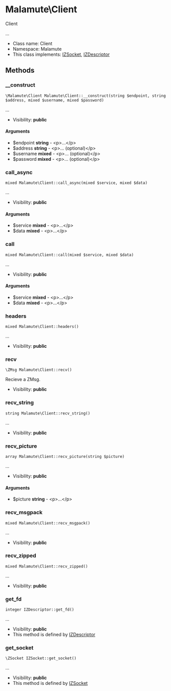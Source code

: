 Malamute\Client
===============

Client

...


* Class name: Client
* Namespace: Malamute
* This class implements: [IZSocket](IZSocket.md), [IZDescriptor](IZDescriptor.md)






Methods
-------


### __construct

    \Malamute\Client Malamute\Client::__construct(string $endpoint, string $address, mixed $username, mixed $password)



...

* Visibility: **public**


#### Arguments
* $endpoint **string** - &lt;p&gt;...&lt;/p&gt;
* $address **string** - &lt;p&gt;... (optional)&lt;/p&gt;
* $username **mixed** - &lt;p&gt;... (optional)&lt;/p&gt;
* $password **mixed** - &lt;p&gt;... (optional)&lt;/p&gt;



### call_async

    mixed Malamute\Client::call_async(mixed $service, mixed $data)



...

* Visibility: **public**


#### Arguments
* $service **mixed** - &lt;p&gt;...&lt;/p&gt;
* $data **mixed** - &lt;p&gt;...&lt;/p&gt;



### call

    mixed Malamute\Client::call(mixed $service, mixed $data)



...

* Visibility: **public**


#### Arguments
* $service **mixed** - &lt;p&gt;...&lt;/p&gt;
* $data **mixed** - &lt;p&gt;...&lt;/p&gt;



### headers

    mixed Malamute\Client::headers()



...

* Visibility: **public**




### recv

    \ZMsg Malamute\Client::recv()

Recieve a ZMsg.



* Visibility: **public**




### recv_string

    string Malamute\Client::recv_string()



...

* Visibility: **public**




### recv_picture

    array Malamute\Client::recv_picture(string $picture)



...

* Visibility: **public**


#### Arguments
* $picture **string** - &lt;p&gt;...&lt;/p&gt;



### recv_msgpack

    mixed Malamute\Client::recv_msgpack()



...

* Visibility: **public**




### recv_zipped

    mixed Malamute\Client::recv_zipped()



...

* Visibility: **public**




### get_fd

    integer IZDescriptor::get_fd()



...

* Visibility: **public**
* This method is defined by [IZDescriptor](IZDescriptor.md)




### get_socket

    \ZSocket IZSocket::get_socket()



...

* Visibility: **public**
* This method is defined by [IZSocket](IZSocket.md)



